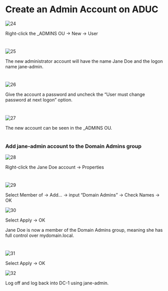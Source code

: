 # Create an Admin Account on ADUC

![24](https://github.com/melisa-er/Create-an-Admin-Account-on-ADUC/assets/157723219/9bac76d4-5257-4f12-8e71-d22dceca313b)

Right-click the _ADMINS OU → New → User

#
![25](https://github.com/melisa-er/Create-an-Admin-Account-on-ADUC/assets/157723219/47a38d96-fca8-446b-bdbe-678f4525668a)

The new administrator account will have the name Jane Doe and the logon name jane-admin.

#
![26](https://github.com/melisa-er/Create-an-Admin-Account-on-ADUC/assets/157723219/90a6242d-b524-4d81-848a-8e946734bee3)

Give the account a password and uncheck the “User must change password at next logon” option. 

#
![27](https://github.com/melisa-er/Create-an-Admin-Account-on-ADUC/assets/157723219/635ee66f-b7bc-4f87-9251-e51dd5337f63)

The new account can be seen in the _ADMINS OU.

#
<h3>Add jane-admin account to the Domain Admins group</h3>

![28](https://github.com/melisa-er/Create-an-Admin-Account-on-ADUC/assets/157723219/ad0c4be9-6c9d-46ef-86db-e57709077ef6)

Right-click the Jane Doe account → Properties

#
![29](https://github.com/melisa-er/Create-an-Admin-Account-on-ADUC/assets/157723219/94faa478-00e7-4739-b5b4-73f4a1e34c94)

Select Member of → Add... → input  “Domain Admins” → Check Names → OK

![30](https://github.com/melisa-er/Create-an-Admin-Account-on-ADUC/assets/157723219/7a913ecf-a008-468e-b4ff-47df252f20ad)

Select Apply → OK

Jane Doe is now a member of the Domain Admins group, meaning she has full control over mydomain.local.

#
![31](https://github.com/melisa-er/Create-an-Admin-Account-on-ADUC/assets/157723219/c280c99f-0ec7-4a41-8c04-1316dcb2d6ea)

Select Apply → OK

![32](https://github.com/melisa-er/Create-an-Admin-Account-on-ADUC/assets/157723219/e37a6108-cbb4-436e-9ac1-2d385667293d)

Log off and log back into DC-1 using jane-admin.
